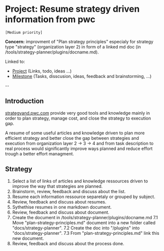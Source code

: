 # Project: Resume strategy driven information from pwc

`[Medium priority]`
 
 **Concern:** improvment of "Plan strategy principles" especialy for strategy type "strategy" (organization layer 2) in form of a linked md doc (in /tools/strategy-planner/plugins/docname.md).
 
 Linked to:
  * [Project]() (Links, todo, ideas ...)
  * [Milestone]() (Tasks, disscusion, ideas, feedback and brainstorming, ...)
 
 --

## Introduction

 [strategyand.pwc.com](http://www.strategyand.pwc.com/) provide very good tools and knowledge mainly in order to plan strategy, manage cost, and close the strategy to execution gap.
 
 A resume of some useful articles and knowledge driven to plan more efficient strategy and better close the gap between strategies and execution from organization layer 2 -> 3 -> 4 and from task description to real process would significantly improve ways planned and reduce effort trough a better effort managment.
 
## Strategy
 
 1. Select a list of links of articles and knowledge ressources driven to improve the way that strategies are planned.
 2. Brainstorm, review, feedback and discuss about the list.
 3. Resume each information ressource separetaly or grouped by subject.
 4. Review, feedback and discuss about resumes.
 5. Sythethise resumes in one markdown document.
 6. Review, feedback and discuss about document.
 7. Create the document in /tools/strategy-planner/plugins/docname.md
   7.1 Move "plan-strategy-principles.md" document into a new folder called "docs/strategy-planner".
   7.2 Create the doc into "/plugins" into "docs/strategy-planner".
   7.3 From "plan-strategy-principles.md" link this new document.
 8. Review, feedback and discuss about the process done.
